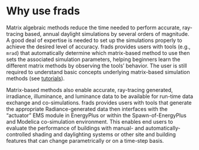 # Why use frads

Matrix algebraic methods reduce the time needed to perform accurate,
ray-tracing based, annual daylight simulations by several orders of
magnitude. A good deal of expertise is needed to set up the simulations
properly to achieve the desired level of accuracy.
frads provides users with tools (e.g., `mrad`) that automatically
determine which matrix-based method to use then sets the associated
simulation parameters, helping beginners learn the different matrix
methods by observing the tools’ behavior. The user is still required
to understand basic concepts underlying matrix-based simulation methods
(see [tutorials](https://www.radiance-online.org/learning/tutorials)).

Matrix-based methods also enable accurate, ray-tracing generated,
irradiance, illuminance, and luminance data to be available for
run-time data exchange and co-simulations. frads provides users with
tools that generate the appropriate Radiance-generated
data then interfaces with the “actuator” EMS module in EnergyPlus or
within the Spawn-of-EnergyPlus and Modelica co-simulation environment.
This enables end users to evaluate the performance of buildings with
manual- and automatically-controlled shading and daylighting systems
or other site and building features that can change parametrically
or on a time-step basis.
